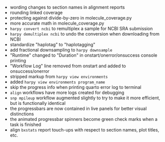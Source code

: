- wording changes to section names in alignment reports
- rounding linked coverage
- protecting against divide-by-zero in molecule_coverage.py
- more accurate math in molecule_coverage.py
- `harpy convert ncbi` to remultiplex a sample for NCBI SRA submission
- `harpy demultiplex ncbi` to undo the conversion when downloading from NCBI
- standardize "haplotag" to "haplotagging"
- add fractional downsampling to `harpy downsample`
- "Runtime" changed to "Duration" in onstart/onerror/onsuccess console printing
- "Workflow Log" line removed from onstart and added to onsuccess/onerror
- stripped markup from `harpy view environments`
- added `harpy view environments program_name`
- skip the progress info when printing quarto error log to terminal
- `align` workflows have more logs created for debugging
- `snp mpileup` workflow augmented slightly to try to make it more efficient, but is functionally identical
- the progressbars are now contained in live panels for better visual distinctions
- the animated progressbar spinners become green check marks when a task is finished
- align `bxstats` report touch-ups with respect to section names, plot titles, etc.